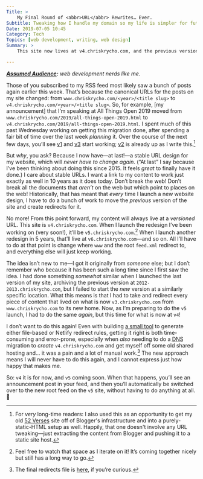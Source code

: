 ```yaml
---
Title: >
    My Final Round of <abbr>URL</abbr> Rewrites… Ever.
Subtitle: Tweaking how I handle my domain so my life is simpler for future redesigns.
Date: 2019-07-05 10:45
Category: Tech
Topics: [web development, writing, web design]
Summary: >
    This site now lives at v4.chriskrycho.com, and the previous versions of my public site are being migrated to v1, v2, and v3. And so I will never have to do a bunch of URL rewrites for new designs again. (Yes, this means I’m working on a redesign!)

---
```


<i><b>[Assumed Audience][aa]:</b> web development nerds like me.</i>

[aa]: https://v4.chriskrycho.com/2018/assumed-audiences.html

Those of you subscribed to my <abbr>RSS</abbr> feed most likely saw a bunch of posts again earlier this week. That’s because the canonical <abbr>URL</abbr>s for the posts on my site changed: from `www.chriskrycho.com/<year>/<title slug>` to `v4.chriskrycho.com/<year>/<title slug>`. So, for example, [my announcement] that I’m speaking at All Things Open 2019 moved from `www.chriskrycho.com/2019/all-things-open-2019.html` to `v4.chriskrycho.com/2019/all-things-open-2019.html`. I spent much of this past Wednesday working on getting this migration done, after spending a fair bit of time over the last week *planning* it. Over the course of the next few days, you’ll see [v1] and [v3] start working; [v2] is already up as I write this.[^52-verses]

[v1]: https://v1.chriskrycho.com
[v2]: https://v2.chriskrycho.com
[v3]: https://v3.chriskrycho.com
[blog]: https://blog.chriskrycho.com
[2012-2013]: 2012-2012.chriskrycho.com

[^52-verses]: For *very* long-time readers: I also used this as an opportunity to get my old [52 Verses] site off of Blogger's infrastructure and into a purely-static-<abbr>HTML</abbr> setup as well. Happily, that one doesn't involve any <abbr>URL</abbr> tweaking—just extracting the content from Blogger and pushing it to a static site host.

[52 Verses]: https://52verses.chriskrycho.com

But *why*, you ask? Because I now have—at last!—a stable URL design for my website, which will *never have to change again*. (“At last” I say because I’ve been thinking about doing this since 2015. It feels *great* to finally have it done.) I care about stable <abbr>URL</abbr>s. I want a link to my content to work just exactly as well in 10 years as it does today. Don’t break the web! Don’t break all the documents that *aren’t* on the web but which point to places on the web! Historically, that has meant that *every* time I launch a new website design, I have to do a bunch of work to move the *previous* version of the site and create redirects for it.

No more! From this point forward, my content will always live at a *versioned* URL. This site is `v4.chriskrycho.com`. When I launch the redesign I’ve been working on (very soon!), it’ll be `v5.chriskrycho.com`.[^v5-progress] When I launch another redesign in 5 years, that’ll live at `v6.chriskrycho.com`—and so on. All I’ll have to do at that point is change where `www` and the root `feed.xml` redirect to, and everything else will just keep working.

[^v5-progress]: Feel free to watch that space as I iterate on it! It’s coming together nicely but still has a long way to go.

The idea isn’t new to me—I got it originally from *someone* else; but I don’t remember who because it has been such a long time since I first saw the idea. I had done something *somewhat* similar when I launched the last version of my site, archiving the previous version at `2012-2013.chriskrycho.com`, but I failed to start the *new* version at a similarly specific location. What this means is that I had to take and redirect every piece of content that lived on what is now `v3.chriskrycho.com` from `www.chriskrycho.com` to its new home. Now, as I’m preparing to do the `v5` launch, I had to do the same *again*, but this time for what is now at `v4`!

I don’t want to do this again! Even with building [a small tool][redirects-tool] to generate either file-based or Netlify redirect rules, getting it right is both time-consuming and error-prone, especially when *also* needing to do a <abbr title="domain name server">DNS</abbr> migration to *create* `v4.chriskrycho.com` and get myself off some old shared hosting and… it was a pain and a lot of manual work.[^redirects] The new approach means I will never have to do this again, and I cannot express just how happy that makes me.

[redirects-tool]: https://github.com/chriskrycho/redirects

[^redirects]: The final redirects file is [here][redirects-file], if you’re curious.

[redirects-file]: https://github.com/chriskrycho/www.chriskrycho.com/blob/d0b2584d94b55060d89c500bf0f146635e17d84f/public/_redirects

So: `v4` it is for now, and `v5` coming soon. When that happens, you’ll see an announcement post in your feed, and then you’ll automatically be switched over to the new root feed on the `v5` site, without having to do anything at all. 🎉
